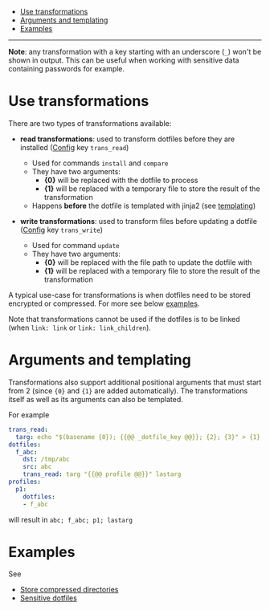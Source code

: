 * [Use transformations](#use-transformations)
* [Arguments and templating](#arguments-and-templating)
* [Examples](#examples)

---

**Note**: any transformation with a key starting with an underscore (`_`) won't be shown in output.
This can be useful when working with sensitive data containing passwords for example. 

# Use transformations

There are two types of transformations available:

* **read transformations**: used to transform dotfiles before they are installed ([Config](config) key `trans_read`)
  * Used for commands `install` and `compare`
  * They have two arguments:
    * **{0}** will be replaced with the dotfile to process
    * **{1}** will be replaced with a temporary file to store the result of the transformation
  * Happens **before** the dotfile is templated with jinja2 (see [templating](templating))

* **write transformations**: used to transform files before updating a dotfile ([Config](config) key `trans_write`)
  * Used for command `update`
  * They have two arguments:
    * **{0}** will be replaced with the file path to update the dotfile with
    * **{1}** will be replaced with a temporary file to store the result of the transformation

A typical use-case for transformations is when dotfiles need to be
stored encrypted or compressed. For more see below [examples](#examples).

Note that transformations cannot be used if the dotfiles is to be linked (when `link: link` or `link: link_children`).

# Arguments and templating

Transformations also support additional positional arguments that must start from 2 (since `{0}` and `{1}` are added automatically). The transformations itself as well as its arguments can also be templated.

For example
```yaml
trans_read:
  targ: echo "$(basename {0}); {{@@ _dotfile_key @@}}; {2}; {3}" > {1}
dotfiles:
  f_abc:
    dst: /tmp/abc
    src: abc
    trans_read: targ "{{@@ profile @@}}" lastarg
profiles:
  p1:
    dotfiles:
    - f_abc
```

will result in `abc; f_abc; p1; lastarg`

# Examples

See 

* [Store compressed directories](store-compressed-directories)
* [Sensitive dotfiles](sensitive-dotfiles)
